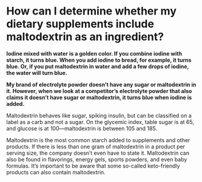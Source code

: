 # How can I determine whether my dietary supplements include maltodextrin as an ingredient?

**Iodine mixed with water is a golden color. If you combine iodine with starch, it turns blue. When you add iodine to bread, for example, it turns blue. Or, if you put maltodextrin in water and add a few drops of iodine, the water will turn blue.**

**My brand of electrolyte powder doesn’t have any sugar or maltodextrin in it. However, when we look at a competitor’s electrolyte powder that also claims it doesn’t have sugar or maltodextrin, it turns blue when iodine is added.**

Maltodextrin behaves like sugar, spiking insulin, but can be classified on a label as a carb and not a sugar. On the glycemic index, table sugar is at 65, and glucose is at 100—maltodextrin is between 105 and 185.

Maltodextrin is the most common starch added to supplements and other products. If there is less than one gram of maltodextrin in a product per serving size, the company doesn’t even have to state it. Maltodextrin can also be found in flavorings, energy gels, sports powders, and even baby formulas. It’s important to be aware that some so-called keto-friendly products can also contain maltodextrin.